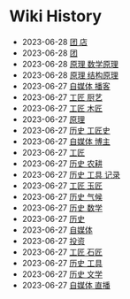 # Wiki History

- 2023-06-28        [团 店](/0022_团_店)
- 2023-06-28        [团](/0023_团)
- 2023-06-28        [原理 数学原理](/0025_原理_数学原理)
- 2023-06-28        [原理 结构原理](/0024_原理_结构原理)
- 2023-06-27        [自媒体 播客](/0014_自媒体_播客)
- 2023-06-27        [工匠 厨艺](/0021_工匠_厨艺)
- 2023-06-27        [工匠 木匠](/0017_工匠_木匠)
- 2023-06-27        [原理](/0009_原理)
- 2023-06-27        [历史 工匠史](/0016_历史_工匠史)
- 2023-06-27        [自媒体 博主](/0012_自媒体_博主)
- 2023-06-27        [工匠](/0015_工匠)
- 2023-06-27        [历史 农耕](/0007_历史_农耕)
- 2023-06-27        [历史 工具 记录](/0005_历史_工具_记录)
- 2023-06-27        [工匠 玉匠](/0019_工匠_玉匠)
- 2023-06-27        [历史 气候](/0006_历史_气候)
- 2023-06-27        [历史 数学](/0020_历史_数学)
- 2023-06-27        [历史](/0003_历史)
- 2023-06-27        [自媒体](/0011_自媒体)
- 2023-06-27        [投资](/0010_投资)
- 2023-06-27        [工匠 石匠](/0018_工匠_石匠)
- 2023-06-27        [历史 工具](/0004_历史_工具)
- 2023-06-27        [历史 文学](/0008_历史_文学)
- 2023-06-27        [自媒体 直播](/0013_自媒体_直播)
